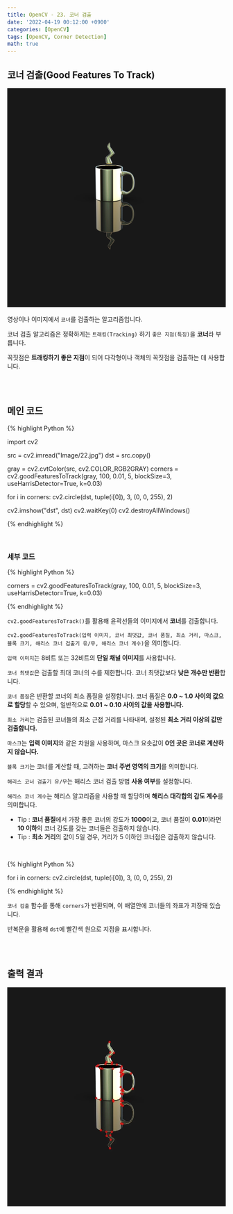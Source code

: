 ```yaml
---
title: OpenCV - 23. 코너 검출
date: '2022-04-19 00:12:00 +0900'
categories: [OpenCV]
tags: [OpenCV, Corner Detection]
math: true
---
```


## 코너 검출(Good Features To Track)

![1](/assets/post/OpenCV/post-23/1.jpg)

영상이나 이미지에서 `코너`를 검출하는 알고리즘입니다.

코너 검출 알고리즘은 정확하게는 `트래킹(Tracking)` 하기 `좋은 지점(특징)`을 **코너**라 부릅니다.

꼭짓점은 **트래킹하기 좋은 지점**이 되어 다각형이나 객체의 꼭짓점을 검출하는 데 사용합니다.

<br>
<br>

## 메인 코드

{% highlight Python %}

import cv2

src = cv2.imread("Image/22.jpg")
dst = src.copy()

gray = cv2.cvtColor(src, cv2.COLOR_RGB2GRAY)
corners = cv2.goodFeaturesToTrack(gray, 100, 0.01, 5, blockSize=3, useHarrisDetector=True, k=0.03)

for i in corners:
    cv2.circle(dst, tuple(i[0]), 3, (0, 0, 255), 2)

cv2.imshow("dst", dst)
cv2.waitKey(0)
cv2.destroyAllWindows()

{% endhighlight %}

<br>

### 세부 코드

{% highlight Python %}

corners = cv2.goodFeaturesToTrack(gray, 100, 0.01, 5, blockSize=3, useHarrisDetector=True, k=0.03)

{% endhighlight %}

`cv2.goodFeaturesToTrack()`를 활용해 윤곽선들의 이미지에서 **코너**를 검출합니다.

`cv2.goodFeaturesToTrack(입력 이미지, 코너 최댓값, 코너 품질, 최소 거리, 마스크, 블록 크기, 해리스 코너 검출기 유/무, 해리스 코너 계수)`을 의미합니다.

`입력 이미지`는 8비트 또는 32비트의 **단일 채널 이미지**를 사용합니다.

`코너 최댓값`은 검출할 최대 코너의 수를 제한합니다. 코너 최댓값보다 **낮은 개수만 반환**합니다.

`코너 품질`은 반환할 코너의 최소 품질을 설정합니다. 코너 품질은 **0.0 ~ 1.0 사이의 값으로 할당**할 수 있으며, 일반적으로 **0.01 ~ 0.10 사이의 값을 사용합니다.**

`최소 거리`는 검출된 코너들의 최소 근접 거리를 나타내며, 설정된 **최소 거리 이상의 값만 검출합니다.**

`마스크`는 **입력 이미지**와 같은 차원을 사용하며, 마스크 요솟값이 **0인 곳은 코너로 계산하지 않습니다.**

`블록 크기`는 코너를 계산할 때, 고려하는 **코너 주변 영역의 크기**를 의미합니다.

`해리스 코너 검출기 유/무`는 해리스 코너 검출 방법 **사용 여부**를 설정합니다.

`해리스 코너 계수`는 해리스 알고리즘을 사용할 때 할당하며 **해리스 대각합의 감도 계수**를 의미합니다.

- Tip : **코너 품질**에서 가장 좋은 코너의 강도가 **1000**이고, 코너 품질이 **0.01**이라면 **10 이하**의 코너 강도를 갖는 코너들은 검출하지 않습니다. 
- Tip : **최소 거리**의 값이 5일 경우, 거리가 5 이하인 코너점은 검출하지 않습니다.

<br>

{% highlight Python %}

for i in corners:
    cv2.circle(dst, tuple(i[0]), 3, (0, 0, 255), 2)

{% endhighlight %}

`코너 검출` 함수를 통해 `corners`가 반환되며, 이 배열안에 코너들의 좌표가 저장돼 있습니다.

반복문을 활용해 `dst`에 빨간색 원으로 지점을 표시합니다.

<br>
<br>

## 출력 결과

![2](/assets/post/OpenCV/post-23/2.jpg)
